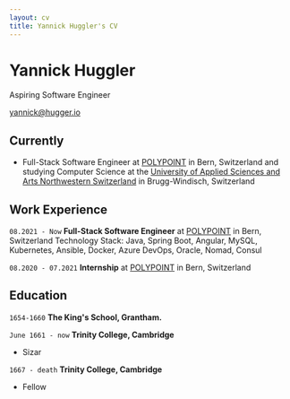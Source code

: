 ```yaml
---
layout: cv
title: Yannick Huggler's CV
---
```

# Yannick Huggler
Aspiring Software Engineer

<div id="webaddress">
<a href="mailto:yannick@huggler.io">yannick@hugger.io</a>
</div>


## Currently

* Full-Stack Software Engineer at [POLYPOINT](https://www.polypoint.ch/) in Bern, Switzerland and studying Computer Science at the [University of Applied Sciences and Arts Northwestern Switzerland](https://www.fhnw.ch/en) in Brugg-Windisch, Switzerland

## Work Experience

`08.2021 - Now`
**Full-Stack Software Engineer** at [POLYPOINT](https://www.polypoint.ch/) in Bern, Switzerland
Technology Stack: Java, Spring Boot, Angular, MySQL, Kubernetes, Ansible, Docker, Azure DevOps, Oracle, Nomad, Consul

`08.2020 - 07.2021`
**Internship** at [POLYPOINT](https://www.polypoint.ch/) in Bern, Switzerland

## Education

`1654-1660`
__The King's School, Grantham.__

`June 1661 - now`
__Trinity College, Cambridge__

- Sizar

`1667 - death`
__Trinity College, Cambridge__

- Fellow

<!-- ### Footer

Last updated: May 2013 -->


